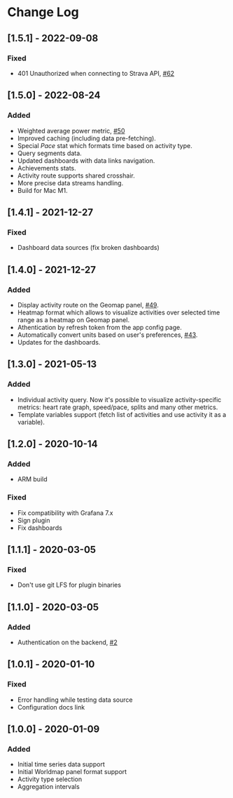 # Change Log

## [1.5.1] - 2022-09-08

### Fixed

- 401 Unauthorized when connecting to Strava API, [#62](https://github.com/grafana/strava-datasource/issues/62)

## [1.5.0] - 2022-08-24

### Added

- Weighted average power metric, [#50](https://github.com/grafana/strava-datasource/issues/50)
- Improved caching (including data pre-fetching).
- Special _Pace_ stat which formats time based on activity type.
- Query segments data.
- Updated dashboards with data links navigation.
- Achievements stats.
- Activity route supports shared crosshair.
- More precise data streams handling.
- Build for Mac M1.

## [1.4.1] - 2021-12-27

### Fixed

- Dashboard data sources (fix broken dashboards)

## [1.4.0] - 2021-12-27

### Added

- Display activity route on the Geomap panel, [#49](https://github.com/grafana/strava-datasource/issues/49).
- Heatmap format which allows to visualize activities over selected time range as a heatmap on Geomap panel.
- Athentication by refresh token from the app config page.
- Automatically convert units based on user's preferences, [#43](https://github.com/grafana/strava-datasource/issues/43).
- Updates for the dashboards.

## [1.3.0] - 2021-05-13

### Added

- Individual activity query. Now it's possible to visualize activity-specific metrics: heart rate graph, speed/pace, splits and many other metrics.
- Template variables support (fetch list of activities and use activity it as a variable).

## [1.2.0] - 2020-10-14

### Added

- ARM build

### Fixed

- Fix compatibility with Grafana 7.x
- Sign plugin
- Fix dashboards

## [1.1.1] - 2020-03-05

### Fixed

- Don't use git LFS for plugin binaries

## [1.1.0] - 2020-03-05

### Added

- Authentication on the backend, [#2](https://github.com/grafana/strava-datasource/issues/2)

## [1.0.1] - 2020-01-10

### Fixed

- Error handling while testing data source
- Configuration docs link

## [1.0.0] - 2020-01-09

### Added

- Initial time series data support
- Initial Worldmap panel format support
- Activity type selection
- Aggregation intervals
